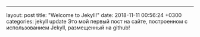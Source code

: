 ---
layout: post
title:  "Welcome to Jekyll!"
date:   2018-11-11 00:56:24 +0300
categories: jekyll update
Это мой первый пост на сайте, построенном с использованием Jekyll, размещенный на github!
